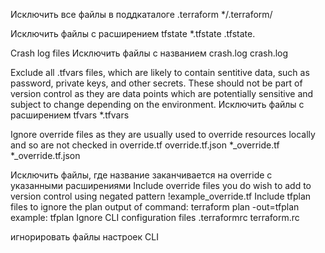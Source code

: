 Исключить все файлы в поддкаталоге .terraform
*/.terraform/

Исключить файлы с расширением tfstate
*.tfstate .tfstate.

Crash log files
Исключить файлы с названием crash.log
crash.log

Exclude all .tfvars files, which are likely to contain sentitive data, such as
password, private keys, and other secrets. These should not be part of version
control as they are data points which are potentially sensitive and subject
to change depending on the environment.
Исключить файлы с расширением tfvars
*.tfvars

Ignore override files as they are usually used to override resources locally and so
are not checked in
override.tf override.tf.json *_override.tf *_override.tf.json

Исключить файлы, где название заканчивается на override с указанными расширениями
Include override files you do wish to add to version control using negated pattern
!example_override.tf
Include tfplan files to ignore the plan output of command: terraform plan -out=tfplan
example: tfplan
Ignore CLI configuration files
.terraformrc terraform.rc

игнорировать файлы настроек CLI
